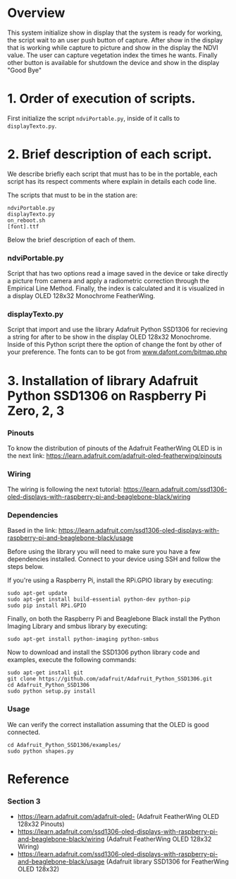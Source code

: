 # Overview

This system initialize show in display that the system is ready for working, the script wait to an user push button of capture. After show in the display that is working while capture to picture and show in the display the NDVI value. The user can capture vegetation index the times he wants. Finally other button is available for shutdown the device and show in the display "Good Bye"

# 1. Order of execution of scripts.

First initialize the script `ndviPortable.py`, inside of it calls to `displayTexto.py`.

# 2. Brief description of each script.
We describe briefly each script that must has to be in the portable, each script has its respect comments where explain in details each  code line.

The scripts that must to be in the station are:
```
ndviPortable.py
displayTexto.py
on_reboot.sh
[font].ttf
```

Below the brief description of each of them.

### ndviPortable.py
Script that has two options read a image saved in the device or take directly a picture from camera and apply a radiometric correction through the Empirical Line Method. Finally, the index is calculated and it is visualized in a display OLED 128x32 Monochrome FeatherWing.

### displayTexto.py
Script that import and use the library Adafruit Python SSD1306 for recieving a string for after to be show in the display OLED 128x32 Monochrome. Inside of this Python script there the option of change the font by other of your preference. The fonts can to be got from www.dafont.com/bitmap.php 

# 3. Installation of library Adafruit Python SSD1306 on Raspberry Pi Zero, 2, 3

### Pinouts

To know the distribution of pinouts of the Adafruit FeatherWing OLED is in the next link: https://learn.adafruit.com/adafruit-oled-featherwing/pinouts

### Wiring

The wiring is following the next tutorial: https://learn.adafruit.com/ssd1306-oled-displays-with-raspberry-pi-and-beaglebone-black/wiring

### Dependencies

Based in the link: https://learn.adafruit.com/ssd1306-oled-displays-with-raspberry-pi-and-beaglebone-black/usage

Before using the library you will need to make sure you have a few dependencies installed. Connect to your device using SSH and follow the steps below.

If you're using a Raspberry Pi, install the RPi.GPIO library by executing:
```
sudo apt-get update
sudo apt-get install build-essential python-dev python-pip
sudo pip install RPi.GPIO
```

Finally, on both the Raspberry Pi and Beaglebone Black install the Python Imaging Library and smbus library by executing:
```
sudo apt-get install python-imaging python-smbus
```

Now to download and install the SSD1306 python library code and examples, execute the following commands:
```
sudo apt-get install git
git clone https://github.com/adafruit/Adafruit_Python_SSD1306.git
cd Adafruit_Python_SSD1306
sudo python setup.py install
```

### Usage
We can verify the correct installation assuming that the OLED is good connected.
```
cd Adafruit_Python_SSD1306/examples/
sudo python shapes.py
```

# Reference

### Section 3
 - https://learn.adafruit.com/adafruit-oled- (Adafruit FeatherWing OLED 128x32 Pinouts)
 - https://learn.adafruit.com/ssd1306-oled-displays-with-raspberry-pi-and-beaglebone-black/wiring (Adafruit FeatherWing OLED 128x32 Wiring)
 - https://learn.adafruit.com/ssd1306-oled-displays-with-raspberry-pi-and-beaglebone-black/usage (Adafruit library SSD1306 for FeatherWing OLED 128x32)
